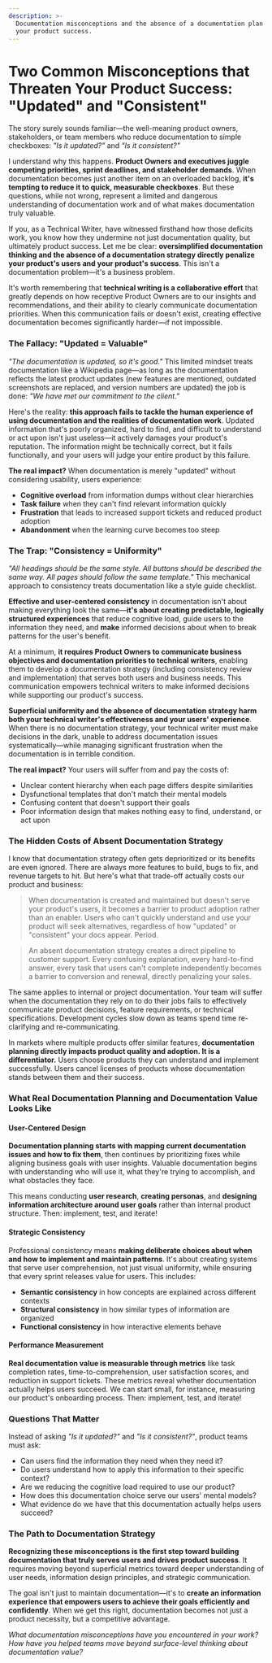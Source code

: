 ```yaml
---
description: >-
  Documentation misconceptions and the absence of a documentation plan threaten
  your product success.
---
```


# Two Common Misconceptions that Threaten Your Product Success: "Updated" and "Consistent"

The story surely sounds familiar—the well-meaning product owners, stakeholders, or team members who reduce documentation to simple checkboxes: _"Is it updated?"_ and _"Is it consistent?"_

I understand why this happens. **Product Owners and executives juggle competing priorities, sprint deadlines, and stakeholder demands**. When documentation becomes just another item on an overloaded backlog, **it's tempting to reduce it to quick, measurable checkboxes**. But these questions, while not wrong, represent a limited and dangerous understanding of documentation work and of what makes documentation truly valuable.

If you, as a Technical Writer, have witnessed firsthand how those deficits work, you know how they undermine not just documentation quality, but ultimately product success. Let me be clear: **oversimplified documentation thinking and the absence of a documentation strategy directly penalize your product's users and your product's success**. This isn't a documentation problem—it's a business problem.

It's worth remembering that **technical writing is a collaborative effort** that greatly depends on how receptive Product Owners are to our insights and recommendations, and their ability to clearly communicate documentation priorities. When this communication fails or doesn't exist, creating effective documentation becomes significantly harder—if not impossible.

### The Fallacy: "Updated = Valuable"

_"The documentation is updated, so it's good."_ This limited mindset treats documentation like a Wikipedia page—as long as the documentation reflects the latest product updates (new features are mentioned, outdated screenshots are replaced, and version numbers are updated) the job is done: _"We have met our commitment to the client."_

Here's the reality: **this approach fails to tackle the human experience of using documentation and the realities of documentation work**. Updated information that's poorly organized, hard to find, and difficult to understand or act upon isn't just useless—it actively damages your product's reputation. The information might be technically correct, but it fails functionally, and your users will judge your entire product by this failure.

**The real impact?** When documentation is merely "updated" without considering usability, users experience:

* **Cognitive overload** from information dumps without clear hierarchies
* **Task failure** when they can't find relevant information quickly
* **Frustration** that leads to increased support tickets and reduced product adoption
* **Abandonment** when the learning curve becomes too steep

### The Trap: "Consistency = Uniformity"

_"All headings should be the same style_. _All buttons should be described the same way. All pages should follow the same template."_ This mechanical approach to consistency treats documentation like a style guide checklist.

**Effective and user-centered consistency** in documentation isn't about making everything look the same—**it's about creating predictable, logically structured experiences** that reduce cognitive load, guide users to the information they need, and **make** informed decisions about when to break patterns for the user's benefit.

At a minimum, **it requires Product Owners to communicate business objectives and documentation priorities to technical writers**, enabling them to develop a documentation strategy (including consistency review and implementation) that serves both users and business needs. This communication empowers technical writers to make informed decisions while supporting our product's success.

**Superficial uniformity  and the absence of documentation strategy harm both your technical writer's effectiveness and your users' experience**. When there is no documentation strategy, your technical writer must make decisions in the dark, unable to address documentation issues systematically—while managing significant frustration when the documentation is in terrible condition.

**The real impact?** Your users will suffer from and pay the costs of:

* Unclear content hierarchy when each page differs despite similarities
* Dysfunctional templates that don't match their mental models
* Confusing content that doesn't support their goals
* Poor information design that makes nothing easy to find, understand, or act upon

### The Hidden Costs of Absent Documentation Strategy

I know that documentation strategy often gets deprioritized or its benefits are even ignored. There are always more features to build, bugs to fix, and revenue targets to hit. But here's what that trade-off actually costs our product and business:

> When documentation is created and maintained but doesn't serve your product's users, it becomes a barrier to product adoption rather than an enabler. Users who can't quickly understand and use your product will seek alternatives, regardless of how "updated" or "consistent" your docs appear. Period.

> An absent documentation strategy creates a direct pipeline to customer support. Every confusing explanation, every hard-to-find answer, every task that users can't complete independently becomes a barrier to conversion and renewal, directly penalizing your sales.

The same applies to internal or project documentation. Your team will suffer when the documentation they rely on to do their jobs fails to effectively communicate product decisions, feature requirements, or technical specifications. Development cycles slow down as teams spend time re-clarifying and re-communicating.&#x20;

In markets where multiple products offer similar features, **documentation planning directly impacts product quality and adoption. It is a differentiator.** Users choose products they can understand and implement successfully. Users cancel licenses of products whose documentation stands between them and their success.

### What Real Documentation Planning and Documentation Value Looks Like

#### User-Centered Design

**Documentation planning starts with mapping current documentation issues and how to fix them**, then continues by prioritizing fixes while aligning business goals with user insights. Valuable documentation begins with understanding who will use it, what they're trying to accomplish, and what obstacles they face.&#x20;

This means conducting **user research**, **creating personas**, and **designing information architecture around user goals** rather than internal product structure. Then: implement, test, and iterate!

#### Strategic Consistency

Professional consistency means **making deliberate choices about when and how to implement and maintain patterns**. It's about creating systems that serve user comprehension, not just visual uniformity, while ensuring that every sprint releases value for users. This includes:

* **Semantic consistency** in how concepts are explained across different contexts
* **Structural consistency** in how similar types of information are organized
* **Functional consistency** in how interactive elements behave

#### Performance Measurement

**Real documentation value is measurable through metrics** like task completion rates, time-to-comprehension, user satisfaction scores, and reduction in support tickets. These metrics reveal whether documentation actually helps users succeed. We can start small, for instance, measuring our product's onboarding process. Then: implement, test, and iterate!

### Questions That Matter

Instead of asking _"Is it updated?"_ and _"Is it consistent?"_, product teams must ask:

* Can users find the information they need when they need it?
* Do users understand how to apply this information to their specific context?
* Are we reducing the cognitive load required to use our product?
* How does this documentation choice serve our users' mental models?
* What evidence do we have that this documentation actually helps users succeed?

### The Path to Documentation Strategy

**Recognizing these misconceptions is the first step toward building documentation that truly serves users and drives product success**. It requires moving beyond superficial metrics toward deeper understanding of user needs, information design principles, and strategic communication.

The goal isn't just to maintain documentation—it's to **create an information experience that empowers users to achieve their goals efficiently and confidently**. When we get this right, documentation becomes not just a product necessity, but a competitive advantage.

_What documentation misconceptions have you encountered in your work? How have you helped teams move beyond surface-level thinking about documentation value?_
